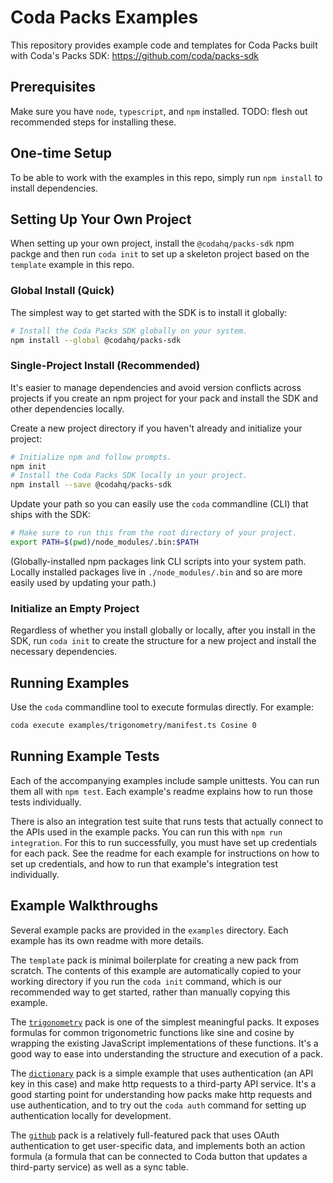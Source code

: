 # Coda Packs Examples

This repository provides example code and templates for Coda Packs built with Coda's Packs SDK:
https://github.com/coda/packs-sdk

## Prerequisites

Make sure you have `node`, `typescript`, and `npm` installed. TODO: flesh out recommended steps for installing these.

## One-time Setup

To be able to work with the examples in this repo, simply run `npm install` to install dependencies.

## Setting Up Your Own Project

When setting up your own project, install the `@codahq/packs-sdk` npm packge and then run `coda init`
to set up a skeleton project based on the `template` example in this repo.

### Global Install (Quick)

The simplest way to get started with the SDK is to install it globally:

```bash
# Install the Coda Packs SDK globally on your system.
npm install --global @codahq/packs-sdk
```

### Single-Project Install (Recommended)

It's easier to manage dependencies and avoid version conflicts across projects
if you create an npm project for your pack and install the SDK and other dependencies
locally.

Create a new project directory if you haven't already and initialize your project:

```bash
# Initialize npm and follow prompts.
npm init
# Install the Coda Packs SDK locally in your project.
npm install --save @codahq/packs-sdk
```

Update your path so you can easily use the `coda` commandline (CLI) that ships with the SDK:

```bash
# Make sure to run this from the root directory of your project.
export PATH=$(pwd)/node_modules/.bin:$PATH
```

(Globally-installed npm packages link CLI scripts into your system path. Locally installed packages
live in `./node_modules/.bin` and so are more easily used by updating your path.)

### Initialize an Empty Project

Regardless of whether you install globally or locally, after you install in the SDK,
run `coda init` to create the structure for a new project and install the necessary dependencies.

## Running Examples

Use the `coda` commandline tool to execute formulas directly. For example:

```bash
coda execute examples/trigonometry/manifest.ts Cosine 0
```

## Running Example Tests

Each of the accompanying examples include sample unittests. You can run them all with `npm test`.
Each example's readme explains how to run those tests individually.

There is also an integration test suite that runs tests that actually connect to the
APIs used in the example packs. You can run this with `npm run integration`. For this
to run successfully, you must have set up credentials for each pack. See the readme
for each example for instructions on how to set up credentials, and how to
run that example's integration test individually.

## Example Walkthroughs

Several example packs are provided in the `examples` directory. Each example has its
own readme with more details.

The `template` pack is minimal boilerplate for creating
a new pack from scratch. The contents of this example are automatically copied to your
working directory if you run the `coda init` command, which is our recommended way to get
started, rather than manually copying this example.

The [`trigonometry`](examples/trigonometry/README.md) pack is one of the simplest meaningful
packs. It exposes formulas for common trigonometric functions like sine and cosine by wrapping
the existing JavaScript implementations of these functions. It's a good way to ease into
understanding the structure and execution of a pack.

The [`dictionary`](examples/dictionary/README.md) pack is a simple example that uses authentication
(an API key in this case) and make http requests to a third-party API service. It's a good
starting point for understanding how packs make http requests and use authentication,
and to try out the `coda auth` command for setting up authentication locally for development.

The [`github`](examples/github/README.md) pack is a relatively full-featured pack that uses
OAuth authentication to get user-specific data, and implements both an action formula
(a formula that can be connected to Coda button that updates a third-party service)
as well as a sync table.
